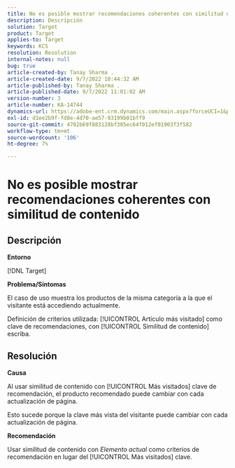 ```yaml
---
title: No es posible mostrar recomendaciones coherentes con similitud de contenido
description: Descripción
solution: Target
product: Target
applies-to: Target
keywords: KCS
resolution: Resolution
internal-notes: null
bug: true
article-created-by: Tanay Sharma .
article-created-date: 9/7/2022 10:44:32 AM
article-published-by: Tanay Sharma .
article-published-date: 9/7/2022 11:01:02 AM
version-number: 3
article-number: KA-14744
dynamics-url: https://adobe-ent.crm.dynamics.com/main.aspx?forceUCI=1&pagetype=entityrecord&etn=knowledgearticle&id=d1bc1008-9a2e-ed11-9db1-002248086735
exl-id: d1ee2b9f-fd8e-4d70-ae57-93199b01bff9
source-git-commit: 4702b69f883128bf305ec64f012ef01903f3f582
workflow-type: tm+mt
source-wordcount: '106'
ht-degree: 7%

---
```


# No es posible mostrar recomendaciones coherentes con similitud de contenido

## Descripción


<b>Entorno</b>

[!DNL Target]



<b>Problema/Síntomas</b>

El caso de uso muestra los productos de la misma categoría a la que el visitante está accediendo actualmente.

Definición de criterios utilizada: [!UICONTROL Artículo más visitado] como clave de recomendaciones, con [!UICONTROL Similitud de contenido] escriba.


## Resolución


<b>Causa</b>

Al usar similitud de contenido con [!UICONTROL Más visitados] clave de recomendación, el producto recomendado puede cambiar con cada actualización de página.

Esto sucede porque la clave más vista del visitante puede cambiar con cada actualización de página.



<b>Recomendación</b>

Usar similitud de contenido con *Elemento actual* como criterios de recomendación en lugar del [!UICONTROL Más visitados] clave.

